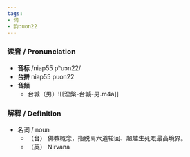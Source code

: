 ```yaml
---
tags:
- 词
- 韵:uon22
---
```


### __读音__ / Pronunciation

- __音标__ /niap55 pʰuɔn22/
- __台拼__ niap55 puon22
- __音频__
	- 台城（男）![[涅槃-台城-男.m4a]]

### 解释 / Definition

- 名词 / noun
	- （台） 佛教概念，指脱离六道轮回、超越生死嘅最高境界。
	- （英） Nirvana

